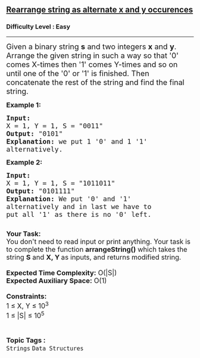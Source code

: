 <h2><a href="https://www.geeksforgeeks.org/problems/rearrange-string-as-alternate-x-and-y-occurences3835/1?page=4&difficulty=School,Basic,Easy&status=unsolved&sortBy=latest">Rearrange string as alternate x and y occurences</a></h2><h3>Difficulty Level : Easy</h3><hr><div class="problems_problem_content__Xm_eO"><p><span style="font-size: 20px;">Given a binary string <strong>s</strong> and two integers <strong>x</strong> and <strong>y</strong>. Arrange the given string in such a way so that '0' comes X-times then '1' comes Y-times and so on until one of the '0' or '1' is finished. Then concatenate the rest of the string and find the final string.</span></p>
<p><strong><span style="font-size: 18px;">Example 1:</span></strong></p>
<pre><span style="font-size: 18px;"><strong>Input:</strong>
X = 1, Y = 1, S = "0011"
<strong>Output: </strong>"0101"
<strong>Explanation:</strong> we put 1 '0' and 1 '1'
alternatively.
</span></pre>
<p><strong><span style="font-size: 18px;">Example 2:</span></strong></p>
<pre><span style="font-size: 18px;"><strong>Input:</strong>
X = 1, Y = 1, S = "1011011"
<strong>Output:</strong> "0101111"
<strong>Explanation:</strong> We put '0' and '1' 
alternatively and in last we have to
put all '1' as there is no '0' left.</span>
</pre>
<p><br><span style="font-size: 18px;"><strong>Your Task:&nbsp;&nbsp;</strong><br>You don't need to read input or print anything. Your task is to complete the function&nbsp;<strong>arrangeString()</strong>&nbsp;which takes the string <strong>S</strong> and <strong>X, Y&nbsp;</strong>as inputs, and returns modified string.<br><br><strong>Expected Time Complexity:</strong>&nbsp;O(|S|)<br><strong>Expected Auxiliary Space:</strong>&nbsp;O(1)<br><br><strong>Constraints:</strong><br>1 ≤ X, Y ≤ 10<sup>3</sup><br>1 ≤ |S| ≤ 10<sup>5</sup></span></p></div><br><p><span style=font-size:18px><strong>Topic Tags : </strong><br><code>Strings</code>&nbsp;<code>Data Structures</code>&nbsp;